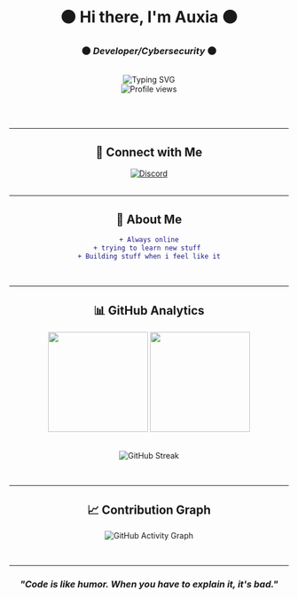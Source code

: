 <div align="center">

# ⚫ Hi there, I'm Auxia ⚫

### 🌑 *Developer/Cybersecurity* 🌑

<br>

<img src="https://readme-typing-svg.herokuapp.com?font=Fira+Code&size=24&duration=4000&pause=1000&color=4A4A4A&center=true&vCenter=true&width=600&lines=Welcome+to+my+GitHub+profile!;Building+cool+things+with+code;Always+learning+something+new" alt="Typing SVG" />

<br>

<img src="https://komarev.com/ghpvc/?username=naughty-noob&color=1A1A1A&style=for-the-badge&label=PROFILE+VIEWS&labelColor=000000" alt="Profile views" />

<br><br>

---

## 💬 Connect with Me

<div align="center">
<a href="https://discord.com/users/382955775875874817" target="_blank">
  <img src="https://discord.c99.nl/widget/theme-2/382955775875874817.png" alt="Discord" />
</a>
</div>

<br>

---

## 💫 About Me

<div align="center">

```diff
+ Always online
+ trying to learn new stuff 
+ Building stuff when i feel like it
```

</div>

<br>

---

## 📊 GitHub Analytics

<div align="center">

<img height="180em" src="https://github-readme-stats.vercel.app/api?username=naughty-noob&theme=dark&show_icons=true&hide_border=true&count_private=true&include_all_commits=true&bg_color=000000&title_color=6E6E6E&icon_color=4A4A4A&text_color=A0A0A0&border_color=1A1A1A" />

<img height="180em" src="https://github-readme-stats.vercel.app/api/top-langs/?username=naughty-noob&theme=dark&layout=compact&hide_border=true&bg_color=000000&title_color=6E6E6E&text_color=A0A0A0&langs_count=8&border_color=1A1A1A" />

</div>

<br>

<div align="center">

![GitHub Streak](https://streak-stats.demolab.com/?user=naughty-noob&theme=dark&hide_border=true&background=000000&ring=2A2A2A&fire=4A4A4A&currStreakLabel=6E6E6E&sideLabels=6E6E6E&dates=4A4A4A&stroke=1A1A1A)

<br>

---

## 📈 Contribution Graph

<div align="center">

![GitHub Activity Graph](https://github-readme-activity-graph.vercel.app/graph?username=naughty-noob&theme=dark&hide_border=true&bg_color=000000&color=4A4A4A&line=6E6E6E&point=A0A0A0&area=true&area_color=1A1A1A)

</div>

<br>

---

<div align="center">

### *"Code is like humor. When you have to explain it, it's bad."*

</div>
